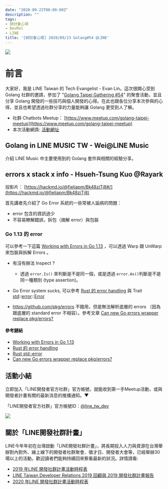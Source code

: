 ```yaml
---
date: "2020-09-23T00:00:00Z"
description: ""
tags:
- 研討會心得
- DevRel
- LINE
title: '[研討會心得] 2020/09/23 Golang#54 @LINE'
---
```


![](../images/2020/gtg.jpeg)

# 前言

大家好，我是 LINE Taiwan 的 Tech Evangelist - Evan Lin。這次很開心受到 Golang 社群的邀請，參加了 "[Golang Taipei Gathering #54](https://www.meetup.com/golang-taipei-meetup/events/272926722/)" 的聚會活動，並且分享 Golang 開發的一些技巧與個人開發的心得。在此也跟各位分享本次參與的心得，並且也希望透過社群分享的力量能夠讓 Golang 更受到人了解。  

- 社群 Chatbots Meetup： [https://www.meetup.com/golang-taipei-meetup](https://www.meetup.com/golang-taipei-meetup) 
- 本次活動網頁:  [活動網址](https://www.meetup.com/golang-taipei-meetup/events/272926722/)﻿





## Golang in LINE MUSIC TW -  Wei@LINE Music 

<script async class="speakerdeck-embed" data-id="2865bb1c091b4210b4852bb76828a769" data-ratio="1.77777777777778" src="//speakerdeck.com/assets/embed.js"></script>

介紹 LINE Music 中主要使用到的 Golang 套件與相關的經驗分享。



## errors x stack x info -  Hsueh-Tsung Kuo @Rayark 

投影片：  [https://hackmd.io/@fieliapm/Bk48ziTj8#/](https://hackmd.io/@fieliapm/Bk48ziTj8)

首先講者先介紹了 Go Error 系統的一些常被人詬病的問題：

- error 包含的資訊過少
- 不容易瞭解錯誤，拆包（摘解 error）與包裝

### Go 1.13 的 error 

可以參考一下這篇 [Working with Errors in Go 1.13](https://blog.golang.org/go1.13-errors) ，可以透過 Warp 跟 UnWarp 來包裝與拆解 Errors 。

- 有沒有辦法 Inspect ?
  - 透過 `error.Is()` 來判斷是不是同一個，或是透過 `error.As()`判斷是不是同一種類別 (type assertion)。

-  Go Error system sucks, 可以參考 [Rust 的 error handling](https://doc.rust-lang.org/book/ch09-00-error-handling.html) 與 Trait [std](https://doc.rust-lang.org/std/index.html)::[error](https://doc.rust-lang.org/std/error/index.html)::[Error](https://doc.rust-lang.org/std/error/trait.Error.html)

- https://github.com/pkg/errors 不錯用，但是無法解析底層的 errors （因為跟底層的 standard error 不相容）。參考文章 [Can new Go errors wrapper replace pkg/errors?](https://blog.dharnitski.com/2019/09/09/go-errors-are-not-pkg-errors/)

#### 參考鏈結

- [Working with Errors in Go 1.13](https://blog.golang.org/go1.13-errors) 
- [Rust 的 error handling](https://doc.rust-lang.org/book/ch09-00-error-handling.html) 
- [Rust std::error](https://github.com/pkg/errors) 
- [Can new  Go errors wrapper replace pkg/errors?](https://blog.dharnitski.com/2019/09/09/go-errors-are-not-pkg-errors/)





## 活動小結

立即加入「LINE開發者官方社群」官方帳號，就能收到第一手Meetup活動，或與開發者計畫有關的最新消息的推播通知。▼

「LINE開發者官方社群」官方帳號ID：[@line_tw_dev](https://lin.ee/s5RsZHo)

![](http://www.evanlin.com/images/2020/line-tw-dev-qr.png)

## 關於「LINE開發社群計畫」

LINE今年年初在台灣啟動「LINE開發社群計畫」，將長期投入人力與資源在台灣舉辦對內對外、線上線下的開發者社群聚會、徵才日、開發者大會等，已經舉辦30場以上的活動。歡迎讀者們能夠持續回來察看最新的狀況。詳情請看:

- [2019 年LINE 開發社群計畫活動時程表](https://engineering.linecorp.com/zh-hant/blog/line-taiwan-developer-relations-2019-plan/)
- [LINE Taiwan Developer Relations 2019 回顧與 2019 開發社群計畫報告](https://engineering.linecorp.com/zh-hant/blog/line-taiwan-developer-relations-2019/)
- [2020 年LINE 開發社群計畫活動時程表](https://engineering.linecorp.com/zh-hant/blog/2020-line-tw-devrel/)

